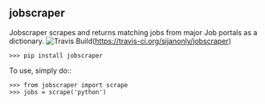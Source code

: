 jobscraper 
--------

Jobscraper scrapes and returns matching jobs from major Job portals as a dictionary.
![Travis Build](https://travis-ci.org/sijanonly/jobscraper.svg)(https://travis-ci.org/sijanonly/jobscraper)

	>>> pip install jobscraper


To use, simply do::

    >>> from jobscraper import scrape
    >>> jobs = scrape('python')


